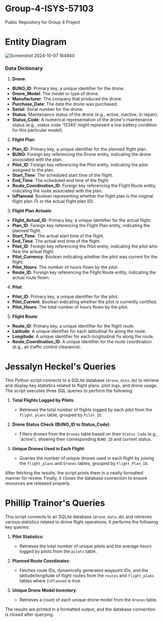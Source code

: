 # Group-4-ISYS-57103
Public Repository for Group 4 Project

# Entity Diagram 

![Screenshot 2024-10-07 164940](https://github.com/user-attachments/assets/347e76b8-3946-4f64-a76e-2da7a0c25b0a)

### Data Dictionary 
1. **Drone**:
- **BUNO_ID**: Primary key, a unique identifier for the drone.
- **Drone_Model**: The model or type of drone.
- **Manufacturer**: The company that produced the drone.
- **Purchase_Date**: The date the drone was purchased.
- **Serial**: Serial number for the drone.
- **Status**: Maintenance status of the drone (e.g., active, inactive, in repair).
- **Status_Code**: A numerical representation of the drone's maintenance status (e.g., status code ‘12345’ might represent a low battery condition for this particular model).

2. **Flight Plan**:
- **Plan_ID**: Primary key, a unique identifier for the planned flight plan.
- **BUNO**: Foreign key referencing the Drone entity, indicating the drone associated with the plan.
- **Pilot_ID**: Foreign key referencing the Pilot entity, indicating the pilot assigned to the plan.
- **Start_Time**: The scheduled start time of the flight.
- **End_Time**: The scheduled end time of the flight.
- **Route_Coordination_ID**: Foreign key referencing the Flight Route entity, indicating the route associated with the plan.
- **IsPlanned**: Boolean representing whether the flight plan is the original flight plan (1) or the actual flight plan (0).

3. **Flight Plan Actuals**:
- **Flight_Actual_ID**: Primary key, a unique identifier for the actual flight.
- **Plan_ID**: Foreign key referencing the Flight Plan entity, indicating the planned flight.
- **Start_Time**: The actual start time of the flight.
- **End_Time**: The actual end time of the flight.
- **Pilot_ID**: Foreign key referencing the Pilot entity, indicating the pilot who flew the actual flight.
- **Pilot_Currency**: Boolean indicating whether the pilot was current for the flight.
- **Pilot_Hours**: The number of hours flown by the pilot.
- **Route_ID**: Foreign key referencing the Flight Route entity, indicating the actual route flown.

4. **Pilot**:
- **Pilot_ID**: Primary key, a unique identifier for the pilot.
- **Pilot_Current**: Boolean indicating whether the pilot is currently certified.
- **Pilot_Hours**: The total number of hours flown by the pilot.

5. **Flight Route**:
- **Route_ID**: Primary key, a unique identifier for the flight route.
- **Latitude**: A unique identifier for each latitudinal fix along the route.
- **Longitude**: A unique identifier for each longitudinal fix along the route.
- **Route_Coordination_ID**: A unique identifier for the route coordination (e.g., air traffic control clearance).

# Jessalyn Heckel's Queries
This Python script connects to a SQLite database (`drone_data.db`) to retrieve and display key statistics related to flight plans, pilot logs, and drone usage. The script executes three SQL queries to perform the following:

1. **Total Flights Logged by Pilots**:
   - Retrieves the total number of flights logged by each pilot from the `flight_plans` table, grouped by `Pilot_ID`.

2. **Drone Status Check (BUNO_ID to Status_Code)**:
   - Filters drones from the `Drones` table based on their `Status_Code` (e.g., 'active'), showing their corresponding `BUNO_ID` and current status.

3. **Unique Drones Used in Each Flight**:
   - Queries the number of unique drones used in each flight by joining the `flight_plans` and `Drones` tables, grouped by `Flight_Plan_ID`.

After fetching the results, the script prints them in a neatly formatted manner for review. Finally, it closes the database connection to ensure resources are released properly.

 # Phillip Trainor's Queries
 
This script connects to an SQLite database (`drone_data.db`) and retrieves various statistics related to drone flight operations. It performs the following key queries:
 
1. **Pilot Statistics**:
 
   - Retrieves the total number of unique pilots and the average hours logged by pilots from the `pilots` table.
 
2. **Planned Route Coordinates**:
 
   - Fetches route IDs, dynamically generated waypoint IDs, and the latitude/longitude of flight routes from the `routes` and `flight_plans` tables where `IsPlanned` is true.
 
3. **Unique Drone Model Inventory**:
   - Retrieves a count of each unique drone model from the `drones` table.
 
The results are printed in a formatted output, and the database connection is closed after querying.
